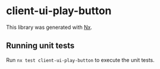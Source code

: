 # client-ui-play-button

This library was generated with [Nx](https://nx.dev).

## Running unit tests

Run `nx test client-ui-play-button` to execute the unit tests.
